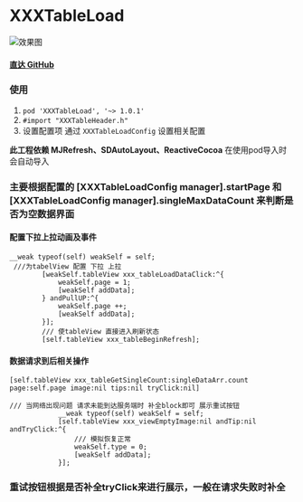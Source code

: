 # XXXTableLoad

![效果图](https://ws1.sinaimg.cn/large/006tNc79gy1freay40vu8g30ap0nn1kx.gif)

#### [直达 GitHub](https://github.com/xxxIxxxx/XXXTableLoad)

### 使用

1. `pod 'XXXTableLoad', '~> 1.0.1'`
2. ` #import "XXXTableHeader.h" `
3. 设置配置项 通过 `XXXTableLoadConfig` 设置相关配置

**此工程依赖 MJRefresh、SDAutoLayout、ReactiveCocoa** 在使用pod导入时会自动导入

### **主要根据配置的 [XXXTableLoadConfig manager].startPage 和 [XXXTableLoadConfig manager].singleMaxDataCount 来判断是否为空数据界面**


#### 配置下拉上拉动画及事件
```
__weak typeof(self) weakSelf = self;
 ///为tabelView 配置 下拉 上拉
        [weakSelf.tableView xxx_tableLoadDataClick:^{
            weakSelf.page = 1;
            [weakSelf addData];
        } andPullUP:^{
            weakSelf.page ++;
            [weakSelf addData];
        }];
        /// 使tableView 直接进入刷新状态
        [self.tableView xxx_tableBeginRefresh];
```

#### 数据请求到后相关操作
```
[self.tableView xxx_tableGetSingleCount:singleDataArr.count page:self.page image:nil tips:nil tryClick:nil]

/// 当网络出现问题 请求未能到达服务端时 补全block即可 展示重试按钮
            __weak typeof(self) weakSelf = self;
            [self.tableView xxx_viewEmptyImage:nil andTip:nil andTryClick:^{
                /// 模拟恢复正常
                weakSelf.type = 0;
                [weakSelf addData];
            }];

```

### **重试按钮根据是否补全tryClick来进行展示，一般在请求失败时补全**



